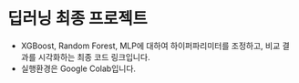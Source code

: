 # 딥러닝 최종 프로젝트
- XGBoost, Random Forest, MLP에 대하여 하이퍼파리미터를 조정하고, 비교 결과를 시각화하는 최종 코드 링크입니다.
- 실행환경은 Google Colab입니다.

